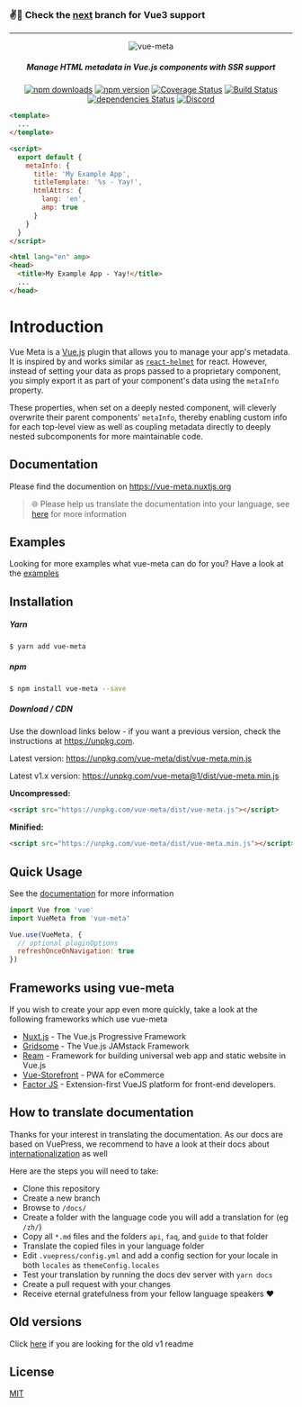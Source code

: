 ### :v::3rd_place_medal:  Check the [next](https://github.com/nuxt/vue-meta/tree/next) branch for Vue3 support
--------------


<p align="center">
  <img src="./docs/.vuepress/public/vue-meta.png" alt="vue-meta" />
</p>

<h5 align="center">
  Manage HTML metadata in Vue.js components with SSR support
</h5>

<p align="center">
  <a href="http://npm-stat.com/charts.html?package=vue-meta"><img src="https://img.shields.io/npm/dm/vue-meta.svg" alt="npm downloads"></a>
  <a href="http://npmjs.org/package/vue-meta"><img src="https://img.shields.io/npm/v/vue-meta.svg" alt="npm version"></a>
  <a href="https://codecov.io/gh/nuxt/vue-meta"><img src="https://badgen.net/codecov/c/github/nuxt/vue-meta/master" alt="Coverage Status"></a>
  <a href="https://circleci.com/gh/nuxt/vue-meta/"><img src="https://badgen.net/circleci/github/nuxt/vue-meta" alt="Build Status"></a>
  <a href="https://david-dm.org/nuxt/vue-meta"><img src="https://david-dm.org/nuxt/vue-meta/status.svg" alt="dependencies Status"></a>
  <a href="https://discord.nuxtjs.org/"><img src="https://badgen.net/badge/Discord/join-us/7289DA" alt="Discord"></a>
</p>

```html
<template>
  ...
</template>

<script>
  export default {
    metaInfo: {
      title: 'My Example App',
      titleTemplate: '%s - Yay!',
      htmlAttrs: {
        lang: 'en',
        amp: true
      }
    }
  }
</script>
```
```html
<html lang="en" amp>
<head>
  <title>My Example App - Yay!</title>
  ...
</head>
```
# Introduction
Vue Meta is a [Vue.js](https://vuejs.org) plugin that allows you to manage your app's metadata. It is inspired by and works similar as [`react-helmet`](https://github.com/nfl/react-helmet) for react. However, instead of setting your data as props passed to a proprietary component, you simply export it as part of your component's data using the `metaInfo` property.

These properties, when set on a deeply nested component, will cleverly overwrite their parent components' `metaInfo`, thereby enabling custom info for each top-level view as well as coupling metadata directly to deeply nested subcomponents for more maintainable code.

## Documentation

Please find the documention on https://vue-meta.nuxtjs.org

> :globe_with_meridians: Please help us translate the documentation into your language, see [here](#how-to-translate-documentation) for more information

## Examples

Looking for more examples what vue-meta can do for you? Have a look at the [examples](https://github.com/nuxt/vue-meta/tree/master/examples)

## Installation

##### Yarn
```sh
$ yarn add vue-meta
```

##### npm
```sh
$ npm install vue-meta --save
```

##### Download / CDN

Use the download links below - if you want a previous version, check the instructions at https://unpkg.com.

Latest version: https://unpkg.com/vue-meta/dist/vue-meta.min.js

Latest v1.x version: https://unpkg.com/vue-meta@1/dist/vue-meta.min.js

**Uncompressed:**
```html
<script src="https://unpkg.com/vue-meta/dist/vue-meta.js"></script>
```

**Minified:**
```html
<script src="https://unpkg.com/vue-meta/dist/vue-meta.min.js"></script>
```

## Quick Usage

See the [documentation](https://vue-meta.nuxtjs.org) for more information
```js
import Vue from 'vue'
import VueMeta from 'vue-meta'

Vue.use(VueMeta, {
  // optional pluginOptions
  refreshOnceOnNavigation: true
})
```

## Frameworks using vue-meta

If you wish to create your app even more quickly, take a look at the following frameworks which use vue-meta

- [Nuxt.js](https://github.com/nuxt/nuxt.js) - The Vue.js Progressive Framework
- [Gridsome](https://github.com/gridsome/gridsome) - The Vue.js JAMstack Framework
- [Ream](https://github.com/ream/ream) - Framework for building universal web app and static website in Vue.js
- [Vue-Storefront](https://github.com/DivanteLtd/vue-storefront) - PWA for eCommerce
- [Factor JS](https://github.com/fiction-com/factor) - Extension-first VueJS platform for front-end developers.

## How to translate documentation

Thanks for your interest in translating the documentation. As our docs are based on VuePress, we recommend to have a look at their docs about [internationalization](https://vuepress.vuejs.org/guide/i18n.html#site-level-i18n-config) as well

Here are the steps you will need to take:
- Clone this repository
- Create a new branch
- Browse to `/docs/`
- Create a folder with the language code you will add a translation for (eg `/zh/`)
- Copy all `*.md` files and the folders `api`, `faq`, and `guide` to that folder
- Translate the copied files in your language folder
- Edit `.vuepress/config.yml` and add a config section for your locale in both `locales` as `themeConfig.locales`
- Test your translation by running the docs dev server with `yarn docs`
- Create a pull request with your changes
- Receive eternal gratefulness from your fellow language speakers :heart:

## Old versions

Click [here](https://github.com/nuxt/vue-meta/tree/1.x) if you are looking for the old v1 readme

## License

[MIT](./LICENSE.md)
